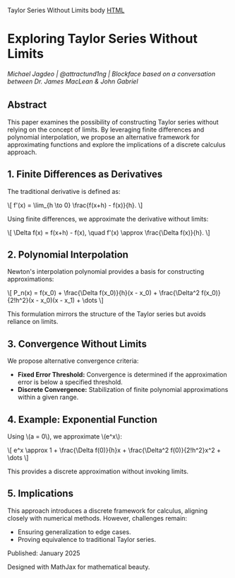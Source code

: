 Taylor Series Without Limits body
[HTML](https://codepen.io/unicornlaunching/full/vEBdoGd)
  
Exploring Taylor Series Without Limits
======================================

###### Michael Jagdeo | @attractund1ng | Blockface based on a conversation between Dr. James MacLean & John Gabriel

Abstract
--------

This paper examines the possibility of constructing Taylor series without relying on the concept of limits. By leveraging finite differences and polynomial interpolation, we propose an alternative framework for approximating functions and explore the implications of a discrete calculus approach.

1\. Finite Differences as Derivatives
-------------------------------------

The traditional derivative is defined as:

\\\[ f'(x) = \\lim\_{h \\to 0} \\frac{f(x+h) - f(x)}{h}. \\\]

Using finite differences, we approximate the derivative without limits:

\\\[ \\Delta f(x) = f(x+h) - f(x), \\quad f'(x) \\approx \\frac{\\Delta f(x)}{h}. \\\]

2\. Polynomial Interpolation
----------------------------

Newton's interpolation polynomial provides a basis for constructing approximations:

\\\[ P\_n(x) = f(x\_0) + \\frac{\\Delta f(x\_0)}{h}(x - x\_0) + \\frac{\\Delta^2 f(x\_0)}{2!h^2}(x - x\_0)(x - x\_1) + \\dots \\\]

This formulation mirrors the structure of the Taylor series but avoids reliance on limits.

3\. Convergence Without Limits
------------------------------

We propose alternative convergence criteria:

*   **Fixed Error Threshold:** Convergence is determined if the approximation error is below a specified threshold.
*   **Discrete Convergence:** Stabilization of finite polynomial approximations within a given range.

4\. Example: Exponential Function
---------------------------------

Using \\(a = 0\\), we approximate \\(e^x\\):

\\\[ e^x \\approx 1 + \\frac{\\Delta f(0)}{h}x + \\frac{\\Delta^2 f(0)}{2!h^2}x^2 + \\dots \\\]

This provides a discrete approximation without invoking limits.

5\. Implications
----------------

This approach introduces a discrete framework for calculus, aligning closely with numerical methods. However, challenges remain:

*   Ensuring generalization to edge cases.
*   Proving equivalence to traditional Taylor series.

Published: January 2025

Designed with MathJax for mathematical beauty.

